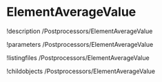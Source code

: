 <!-- MOOSE Documentation Stub: Remove this when content is added. -->

# ElementAverageValue
!description /Postprocessors/ElementAverageValue

!parameters /Postprocessors/ElementAverageValue

!listingfiles /Postprocessors/ElementAverageValue

!childobjects /Postprocessors/ElementAverageValue
